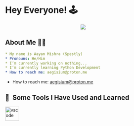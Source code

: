 # Hey Everyone! 🕹️
<p align="center">
  <img src="https://capsule-render.vercel.app/api?text=Hey Everyone!&animation=fadeIn&type=waving&color=gradient&height=100"/>
</p>

## About Me 👨‍💻
```yaml
* My name is Aayan Mishra (Spestly)
* Pronouns: He/Him
* I’m currently working on nothing...
* I’m currently learning Python Development
* How to reach me: aegisium@proton.me

```
* How to reach me: aegisium@proton.me
<h2> 🚀 &nbsp;Some Tools I Have Used and Learned</h2>
<p align="left">
<img src="https://cdn.jsdelivr.net/gh/devicons/devicon/icons/vscode/vscode-original.svg" alt="vscode" width="45" height="45"/>
</p>

